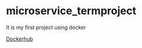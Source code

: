 # microservice_termproject
It is my first project using docker

[Dockerhub](https://hub.docker.com/repository/docker/briankim0809/project1/general) 
